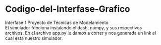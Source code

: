 # Codigo-del-Interfase-Grafico
Interfase 1 Proyecto de Técnicas de Modelamiento  
El simulador funciona instalando el dash, numpy, y sus respectivos archivos. 
En el archivo app.py le damos a correr y nos generada un link el cual esta nuestro simulador.
